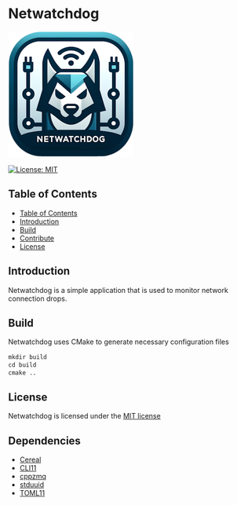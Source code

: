 # Netwatchdog
![Logo](./Icon_256.png)

[![License: MIT](https://img.shields.io/badge/License-MIT-yellow.svg)](./LICENSE)

## Table of Contents
  - [Table of Contents](#table-of-contents)
  - [Introduction](#introduction)
  - [Build](#build)  
  - [Contribute](#contribute)
  - [License](#license)

## Introduction

Netwatchdog is a simple application that is used to monitor network connection drops.

## Build

Netwatchdog uses CMake to generate necessary configuration files

```
mkdir build
cd build
cmake ..
```

## License

Netwatchdog is licensed under the [MIT license](https://opensource.org/license/mit)

## Dependencies

- [Cereal](https://uscilab.github.io/cereal/)
- [CLI11](https://cliutils.github.io/CLI11/book/)
- [cppzmq](https://zeromq.org/)
- [stduuid](https://github.com/mariusbancila/stduuid)
- [TOML11](https://queue.cppget.org/toml11)